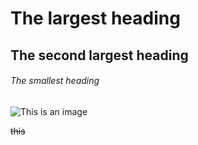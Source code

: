 # The largest heading
## The second largest heading
###### The smallest heading

![This is an image](https://myoctocat.com/assets/images/base-octocat.svg)

~~this~~

